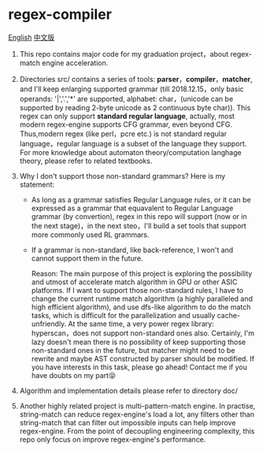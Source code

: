 # regex-compiler

[English](README.md) [中文版](README-CN.md)

1. This repo contains major code for my graduation project，about regex-match engine acceleration.

2. Directories src/ contains a series of tools: **parser**，**compiler**，**matcher**, and I'll keep enlarging supported grammar (till 2018.12.15，only basic operands: '|','.','*' are supported, alphabet: char，(unicode can be supported by reading 2-byte unicode as 2 continuous byte char)). This regex can only support **standard regular language**, actually, most modern regex-engine supports CFG grammar, even beyond CFG. Thus,modern regex (like perl，pcre etc.) is not standard regular language，regular language is a subset of the language they support. For more knowledge about automaton theory/computation langhage theory, please refer to related textbooks.

3. Why I don't support those non-standard grammars? Here is my statement:
    - As long as a grammar satisfies Regular Language rules, or it can be expressed as a grammar that equavalent to Regular Language grammar (by convertion), regex in this repo will support (now or in the next stage)，in the next steo，I'll build a set tools that support more commonly used RL grammars.
    - If a grammar is non-standard, like back-reference, I won't and cannot support them in the future.
    
        Reason:
        The main purpose of this project is exploring the possibility and utmost of accelerate match algorithm in GPU or other ASIC platforms.
        If I want to support those non-standard rules, I have to change the current runtime match algorithm (a highly paralleled and high efficient algorithm), and use dfs-like algorithm to do the match tasks, which is difficult for the parallelization and usually cache-unfriendly. At the same time, a very power regex library: hyperscan，does not support non-standard ones also.
        Certainly, I'm lazy doesn't mean there is no possibility of keep supporting those non-standard ones in the future, but matcher might need to be rewrite and maybe AST constructed by parser should be modified. If you have interests in this task, please go ahead! Contact me if you have doubts on my part😝

4. Algorithm and implementation details please refer to directory doc/

5. Another highly related project is multi-pattern-match engine. In practise, string-match can reduce regex-engine's load a lot, any filters other than string-match that can filter out impossible inputs can help improve regex-engine. From the point of decoupling engineering complexity, this repo only focus on improve regex-engine's performance.